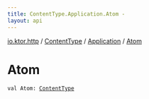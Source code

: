 ```yaml
---
title: ContentType.Application.Atom - 
layout: api
---
```


<div class='api-docs-breadcrumbs'><a href="../../index.html">io.ktor.http</a> / <a href="../index.html">ContentType</a> / <a href="index.html">Application</a> / <a href="./-atom.html">Atom</a></div>

# Atom

<div class="signature"><code><span class="keyword">val </span><span class="identifier">Atom</span><span class="symbol">: </span><a href="../index.html"><span class="identifier">ContentType</span></a></code></div>
